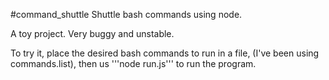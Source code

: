 #command_shuttle
Shuttle bash commands using node.

A toy project. Very buggy and unstable.

To try it, place the desired bash commands to run in a file, (I've been using commands.list), then us '''node run.js''' to run the program. 
